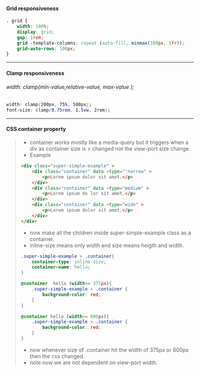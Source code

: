#### Grid responsiveness

```css
. grid {
	width: 100%;
	display: grid;
	gap: 1rem;
	grid -template-columns: repeat (auto-fill, minmax(100px, 1fr));
	grid-auto-rows: 100px;
}
```

---

#### Clamp responsiveness

###### width: clamp(min-value,relative-value, max-value );

```css
width: clamp(200px, 75%, 500px);
font-size: clamp(0.75rem, 1.5vw, 2rem);
```
---

#### CSS container property

> - container works mostly like a media-query but it triggers when a div as container size is > changed not the view-port size change.
> - Example
>
> ```HTML
> <div class="super-simple-example" >
>     <div class="container" data -type="'narrow" >
>         <p>Lorem ipsum dolor sit amet.</p>
>     </div>
>     <div class="container" data -type="medium" >
>         <p>Lorem ipsum do lor sit amet.</p>
>     </div>
>     <div class="container" data -type="wide" >
>         <p>Lorem ipsum dolor sit amet.</p>
>     </div>
> </div>
> ```
>
> - now make all the children inside super-simple-example class as a container.
> - inline-size means only width and size means heigth and width.
>
> ```CSS
> .super-simple-example > .container{
>     container-type: inline-size;
>     container-name: hello;
> }
>
> @container  hello (width>= 375px){
>     .super-simple-example > .container {
>         background-color: red;
>     }
> }
>
> @container hello (width>= 800px){
>     .super-simple-example > .container {
>         background-color: red;
>     }
> }
> ```
>
> - now whenever size of .container hit the width of 375px or 800px then the css changed.
> - note now we are not dependent on view-port width.
